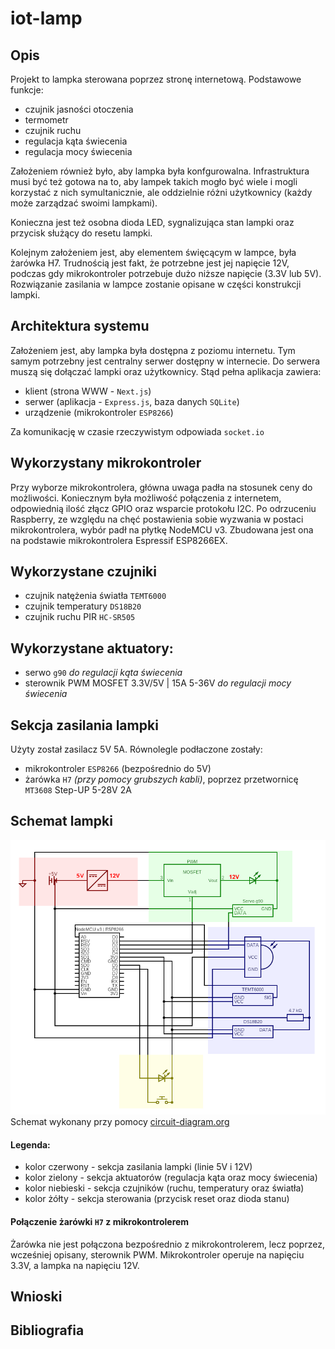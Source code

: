 # iot-lamp

## Opis
Projekt to lampka sterowana poprzez stronę internetową. Podstawowe funkcje:
- czujnik jasności otoczenia
- termometr
- czujnik ruchu
- regulacja kąta świecenia
- regulacja mocy świecenia

Założeniem również było, aby lampka była konfgurowalna. Infrastruktura musi być też gotowa na to, aby lampek takich mogło być wiele i mogli korzystać z nich symultanicznie, ale oddzielnie różni użytkownicy (każdy może zarządzać swoimi lampkami).

Konieczna jest też osobna dioda LED, sygnalizująca stan lampki oraz przycisk służący do resetu lampki.

Kolejnym założeniem jest, aby elementem święcącym w lampce, była żarówka H7. Trudnością jest fakt, że potrzebne jest jej napięcie 12V, podczas gdy mikrokontroler potrzebuje dużo niższe napięcie (3.3V lub 5V). Rozwiązanie zasilania w lampce zostanie opisane w części konstrukcji lampki.

## Architektura systemu
Założeniem jest, aby lampka była dostępna z poziomu internetu. Tym samym potrzebny jest centralny serwer dostępny w internecie. Do serwera muszą się dołączać lampki oraz użytkownicy. Stąd pełna aplikacja zawiera:

- klient (strona WWW - `Next.js`)
- serwer (aplikacja - `Express.js`, baza danych `SQLite`)
- urządzenie (mikrokontroler `ESP8266`)

Za komunikację w czasie rzeczywistym odpowiada `socket.io`

## Wykorzystany mikrokontroler

Przy wyborze mikrokontrolera, główna uwaga padła na stosunek ceny do możliwości. Koniecznym była możliwość połączenia z internetem, odpowiednią ilość złącz GPIO oraz wsparcie protokołu I2C. Po odrzuceniu Raspberry, ze względu na chęć postawienia sobie wyzwania w postaci mikrokontrolera, wybór padł na płytkę NodeMCU v3. Zbudowana jest ona na podstawie mikrokontrolera Espressif ESP8266EX.

## Wykorzystane czujniki
- czujnik natężenia światła `TEMT6000`
- czujnik temperatury `DS18B20`
- czujnik ruchu PIR `HC-SR505`

## Wykorzystane aktuatory:
- serwo `g90` *do regulacji kąta świecenia*
- sterownik PWM MOSFET 3.3V/5V | 15A 5-36V *do regulacji mocy świecenia*

## Sekcja zasilania lampki
Użyty został zasilacz 5V 5A. Równolegle podłaczone zostały:
- mikrokontroler `ESP8266` (bezpośrednio do 5V)
- żarówka `H7` *(przy pomocy grubszych kabli)*, poprzez przetwornicę `MT3608` Step-UP 5-28V 2A


## Schemat lampki

![Schemat lampki](https://github.com/azizko1337/iot-lamp/blob/main/docs/circuit-colored.png?raw=true)
Schemat wykonany przy pomocy [circuit-diagram.org](https://www.circuit-diagram.org/)

#### Legenda:
- kolor czerwony - sekcja zasilania lampki (linie 5V i 12V)
- kolor zielony - sekcja aktuatorów (regulacja kąta oraz mocy świecenia)
- kolor niebieski - sekcja czujników (ruchu, temperatury oraz światła)
- kolor żółty - sekcja sterowania (przycisk reset oraz dioda stanu)

#### Połączenie żarówki `H7` z mikrokontrolerem
Żarówka nie jest połączona bezpośrednio z mikrokontrolerem, lecz poprzez, wcześniej opisany, sterownik PWM. Mikrokontroler operuje na napięciu 3.3V, a lampka na napięciu 12V.

## Wnioski

## 

## Bibliografia
